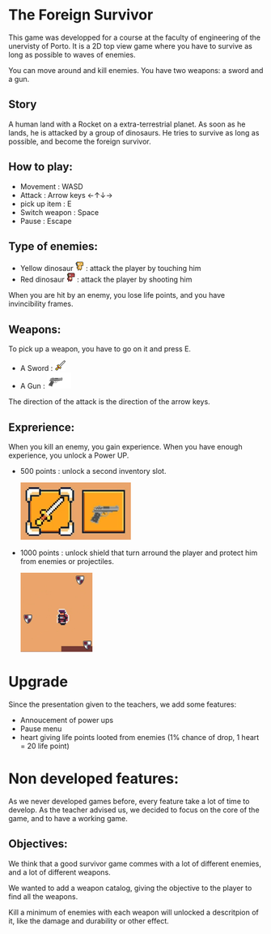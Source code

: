# **The Foreign Survivor**

This game was developped for a course at the faculty of engineering of the unervisty of Porto. It is a 2D top view game where you have to survive as long as possible to waves of enemies. 

You can move around and kill enemies. You have two weapons: a sword and a gun.

## Story

A human land with a Rocket on a extra-terrestrial planet. As soon as he lands, he is attacked by a group of dinosaurs. He tries to survive as long as possible, and become the foreign survivor.

## How to play:

- Movement : WASD
- Attack : Arrow keys ←↑↓→
- pick up item : E
- Switch weapon : Space
- Pause : Escape

## Type of enemies:

- Yellow dinosaur ![Yellow Dino](./README-Images/yellowDino.png) : attack the player by touching him
- Red dinosaur ![Red Dino](./README-Images/redDino.png) : attack the player by shooting him

When you are hit by an enemy, you lose life points, and you have invincibility frames.

## Weapons:

To pick up a weapon, you have to go on it and press E.

- A Sword : ![Sword](./README-Images/Sword.png  "Sword")
- A Gun : ![Gun](./README-Images/Gun.png  "Gun")

The direction of the attack is the direction of the arrow keys.

## Exprerience:

When you kill an enemy, you gain experience. When you have enough experience, you unlock a Power UP.

- 500 points : unlock a second inventory slot.

  ![](./README-Images/InventorySlots.png "Inventory")
- 1000 points : unlock shield that turn arround the player and protect him from enemies or projectiles.
  
  <img src="./README-Images/Shields.png" alt="Shield" style="zoom:50%;" />

# Upgrade

Since the presentation given to the teachers, we add some features:
- Annoucement of power ups
- Pause menu
- heart giving life points looted from enemies (1% chance of drop, 1 heart = 20 life point)

# Non developed features:

As we never developed games before, every feature take a lot of time to develop. As the teacher advised us, we decided to focus on the core of the game, and to have a working game.

## Objectives:

We think that a good survivor game commes with a lot of different enemies, and a lot of different weapons.

We wanted to add a weapon catalog, giving the objective to the player to find all the weapons.

Kill a minimum of enemies with each weapon will unlocked a descritpion of it, like the damage and durability or other effect.